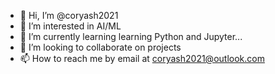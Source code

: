- 👋 Hi, I’m @coryash2021
- 👀 I’m interested in AI/ML
- 🌱 I’m currently learning learning Python and Jupyter...
- 💞️ I’m looking to collaborate on projects
- 📫 How to reach me by email at coryash2021@outlook.com

<!---
coryash2021/coryash2021 is a ✨ special ✨ repository because its `README.md` (this file) appears on your GitHub profile.
You can click the Preview link to take a look at your changes.
--->
